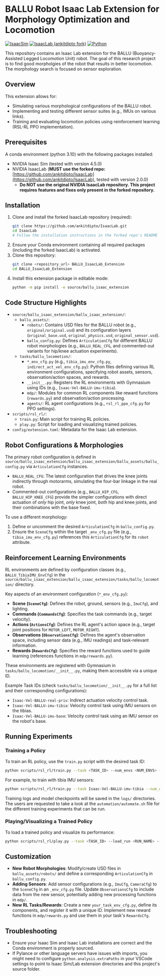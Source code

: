 # BALLU Robot Isaac Lab Extension for Morphology Optimization and Locomotion

[![IsaacSim](https://img.shields.io/badge/IsaacSim-4.5.0-silver.svg)](https://docs.isaacsim.omniverse.nvidia.com/latest/index.html)
[![IsaacLab (ankitdipto fork)](https://img.shields.io/badge/IsaacLab%20(fork)-ankitdipto%2FIsaacLab-blue)](https://github.com/ankitdipto/IsaacLab)
[![Python](https://img.shields.io/badge/python-3.10-blue.svg)](https://docs.python.org/3/whatsnew/3.10.html)

This repository contains an Isaac Lab extension for the BALLU (Buoyancy-Assisted Legged Locomotion Unit) robot. The goal of this research project is to find good morpholgies of the robot that results in better locomotion. The morphology search is focused on sensor exploration.

## Overview

This extension allows for:
- Simulating various morphological configurations of the BALLU robot.
- Implementing and testing different sensor suites (e.g., IMUs on various links).
- Training and evaluating locomotion policies using reinforcement learning (RSL-RL PPO implementation).

## Prerequisites

A conda environment (python 3.10) with the following packages installed:
- NVIDIA Isaac Sim (tested with version 4.5.0)
- NVIDIA IsaacLab (**MUST use the forked repo:** [https://github.com/ankitdipto/IsaacLab](https://github.com/ankitdipto/IsaacLab), tested with version 2.0.0)
    - **Do NOT use the original NVIDIA IsaacLab repository. This project requires features and fixes only present in the forked repository.**

## Installation

1.  Clone and install the forked IsaacLab repository (required):
    ```bash
    git clone https://github.com/ankitdipto/IsaacLab.git
    cd IsaacLab
    # Follow the installation instructions in the forked repo's README (use the correct branch if specified)
    ```
2.  Ensure your Conda environment containing all required packages (including the forked IsaacLab) is activated.
2.  Clone this repository:
    ```bash
    git clone <repository_url> BALLU_IsaacLab_Extension
    cd BALLU_IsaacLab_Extension
    ```
3.  Install this extension package in editable mode:
    ```bash
    python -m pip install -e source/ballu_isaac_extension
    ```

## Code Structure Highlights

-   `source/ballu_isaac_extension/ballu_isaac_extension/`:
    -   `ballu_assets/`:
        -   `robots/`: Contains USD files for the BALLU robot (e.g., `original/original.usd`) and its configuration layers (`original_base.usd`, `original_physics.usd`, `original_sensor.usd`).
        -   `ballu_config.py`: Defines `ArticulationCfg` for different BALLU robot morphologies (e.g., `BALLU_REAL_CFG`, and commented-out variants for hip/knee actuation experiments).
    -   `tasks/ballu_locomotion/`:
        -   `*_env_cfg.py` (e.g., `tibia_imu_env_cfg.py`, `indirect_act_vel_env_cfg.py`): Python files defining various RL environment configurations, specifying robot assets, sensors, observation/action spaces, and rewards.
        -   `__init__.py`: Registers the RL environments with Gymnasium using IDs (e.g., `Isaac-Vel-BALLU-imu-tibia`).
        -   `mdp/`: Modules for common RL components like reward functions (`rewards.py`) and observation/action processing.
        -   `agents/`: RL agent configurations (e.g., `rsl_rl_ppo_cfg.py` for PPO settings).
-   `scripts/rsl_rl/`:
    -   `train.py`: Main script for training RL policies.
    -   `play.py`: Script for loading and visualizing trained policies.
-   `config/extension.toml`: Metadata for the Isaac Lab extension.

## Robot Configurations & Morphologies

The primary robot configuration is defined in `source/ballu_isaac_extension/ballu_isaac_extension/ballu_assets/ballu_config.py` via `ArticulationCfg` instances.
-   `BALLU_REAL_CFG`: The latest configuration that drives the knee joints indirectly through motorarms, simulating the four-bar linkage in the real robot.
-   Commented-out configurations (e.g., `BALLU_HIP_CFG`, `BALLU_HIP_KNEE_CFG`) provide the simpler configurations with direct actuation of *only* hip joint, *only* knee joint, *both* hip and knee joints, and their combinations with the base fixed.

To use a different morphology:
1.  Define or uncomment the desired `ArticulationCfg` in `ballu_config.py`.
2.  Ensure the `SceneCfg` within the target `_env_cfg.py` file (e.g., `tibia_imu_env_cfg.py`) references this `ArticulationCfg` for its `robot` attribute.

## Reinforcement Learning Environments

RL environments are defined by configuration classes (e.g., `BALLU_TibiaIMU_EnvCfg`) in the `source/ballu_isaac_extension/ballu_isaac_extension/tasks/ballu_locomotion/` directory.

Key aspects of an environment configuration (`*_env_cfg.py`):
-   **Scene (`SceneCfg`)**: Defines the robot, ground, sensors (e.g., `ImuCfg`), and lighting.
-   **Commands (`CommandsCfg`)**: Specifies the task commands (e.g., target velocity).
-   **Actions (`ActionsCfg`)**: Defines the RL agent's action space (e.g., target joint positions for `MOTOR_LEFT`, `MOTOR_RIGHT`).
-   **Observations (`ObservationsCfg`)**: Defines the agent's observation space, including sensor data (e.g., IMU readings) and task-relevant information.
-   **Rewards (`RewardsCfg`)**: Specifies the reward functions used to guide learning (references functions in `mdp/rewards.py`).

These environments are registered with Gymnasium in `tasks/ballu_locomotion/__init__.py`, making them accessible via a unique ID.

Example Task IDs (check `tasks/ballu_locomotion/__init__.py` for a full list and their corresponding configurations):
-   `Isaac-Vel-BALLU-real-priv`: Indirect actuation velocity control task.
-   `Isaac-Vel-BALLU-imu-tibia`: Velocity control task using IMU sensors on the tibias.
-   `Isaac-Vel-BALLU-imu-base`: Velocity control task using an IMU sensor on the robot's base.

## Running Experiments

### Training a Policy

To train an RL policy, use the `train.py` script with the desired task ID:

```bash
python scripts/rsl_rl/train.py --task <TASK_ID> --num_envs <NUM_ENVS> --seed <SEED> --max_iterations <MAX_ITERATIONS> 
```
For example, to train with tibia IMU sensors:
```bash
python scripts/rsl_rl/train.py --task Isaac-Vel-BALLU-imu-tibia --num_envs 16 --seed 0 --max_iterations 2000
```
Training logs and model checkpoints will be saved in the `logs/` directories. The users are requested to take a look at the `automation/automate.sh` file for the different training experiments that can be run.

### Playing/Visualizing a Trained Policy

To load a trained policy and visualize its performance:

```bash
python scripts/rsl_rl/play.py --task <TASK_ID> --load_run <RUN_NAME> --checkpoint <MODEL_NAME> --num_envs <NUM_ENVS> --video 
```


## Customization

-   **New Robot Morphologies**: Modify/create USD files in `ballu_assets/robots/` and define a corresponding `ArticulationCfg` in `ballu_config.py`.
-   **Adding Sensors**: Add sensor configurations (e.g., `ImuCfg`, `CameraCfg`) to the `SceneCfg` in an `_env_cfg.py` file. Update `ObservationsCfg` to include data from the new sensor, potentially adding new processing functions in `mdp/`.
-   **New RL Tasks/Rewards**: Create a new `your_task_env_cfg.py`, define its components, and register it with a unique ID. Implement new reward functions in `mdp/rewards.py` and use them in your task's `RewardsCfg`.

## Troubleshooting

-   Ensure your Isaac Sim and Isaac Lab installations are correct and the Conda environment is properly sourced.
-   If Pylance or other language servers have issues with imports, you might need to configure `python.analysis.extraPaths` in your VSCode settings to point to Isaac Sim/Lab extension directories and this project's source folder.
